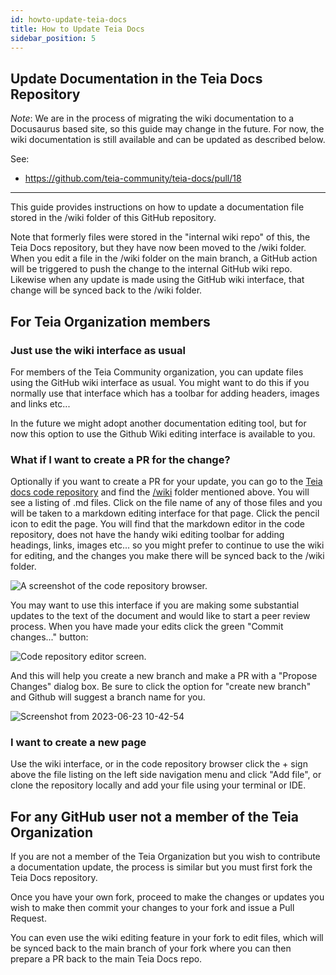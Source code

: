 ```yaml
---
id: howto-update-teia-docs
title: How to Update Teia Docs
sidebar_position: 5
---
```



## Update Documentation in the Teia Docs Repository

*Note*: We are in the process of migrating the wiki documentation to a Docusaurus
based site, so this guide may change in the future.  For now, the wiki
documentation is still available and can be updated as described below.

See:

* https://github.com/teia-community/teia-docs/pull/18

---

This guide provides instructions on how to update a documentation file stored in the /wiki folder of this GitHub repository.

Note that formerly files were stored in the "internal wiki repo" of this, the Teia Docs repository, but they have now been moved to the /wiki folder.  When you edit a file in the /wiki folder on the main branch, a GitHub action will be triggered to push the change to the internal GitHub wiki repo.  Likewise when any update is made using the GitHub wiki interface, that change will be synced back to the /wiki folder.

## For Teia Organization members

### Just use the wiki interface as usual
For members of the Teia Community organization, you can update files using the GitHub wiki interface as usual.  You might want to do this if you normally use that interface which has a toolbar for adding headers, images and links etc...

In the future we might adopt another documentation editing tool, but for now this option to use the Github Wiki editing interface is available to you. 

### What if I want to create a PR for the change?

Optionally if you want to create a PR for your update, you can go to the [Teia docs code repository](https://github.com/teia-community/teia-docs) and find the [/wiki](https://github.com/teia-community/teia-docs/tree/main/wiki) folder mentioned above.  You will see a listing of .md files.  Click on the file name of any of those files and you will be taken to a markdown editing interface for that page.  Click the pencil icon to edit the page.  You will find that the markdown editor in the code repository, does not have the handy wiki editing toolbar for adding headings, links, images etc... so you might prefer to continue to use the wiki for editing, and the changes you make there will be synced back to the /wiki folder.

![A screenshot of the code repository browser.](https://raw.githubusercontent.com/teia-community/teia-docs/main/wiki/img/howto_teia_docs/updatedocs.png)

You may want to use this interface if you are making some substantial updates to the text of the document and would like to start a peer review process.  When you have made your edits click the green "Commit changes..." button: 

![Code repository editor screen.](https://raw.githubusercontent.com/teia-community/teia-docs/main/wiki/img/howto_teia_docs/updatedocs2.png)

And this will help you create a new branch and make a PR with a "Propose Changes" dialog box.  Be sure to click the option for "create new branch" and Github will suggest a branch name for you.  

![Screenshot from 2023-06-23 10-42-54](https://github.com/floydwilde/teia-docs/assets/201620/30a608ef-fe15-4e48-93a8-cea4ccac3590)

### I want to create a new page

Use the wiki interface, or in the code repository browser click the + sign above the file listing on the left side navigation menu and click "Add file", or clone the repository locally and add your file using your terminal or IDE.

## For any GitHub user not a member of the Teia Organization

If you are not a member of the Teia Organization but you wish to contribute
a documentation update, the process is similar but you must first fork the Teia
Docs repository.

Once you have your own fork, proceed to make the changes or updates you wish to
make then commit your changes to your fork and issue a Pull Request.

You can even use the wiki editing feature in your fork to edit files, which will be synced back to the main branch of your fork where you can then prepare a PR back to the main Teia Docs repo. 
